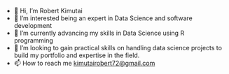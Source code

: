 - 👋 Hi, I’m Robert Kimutai
- 👀 I’m interested being an expert in Data Science and software development
- 🌱 I’m currently advancing my skills in Data Science using R programming
- 💞️ I’m looking to gain practical skills on handling data science projects to build my portfolio and expertise in the field.
- 📫 How to reach me kimutairobert72@gmail.com 

<!---
Roking89/Roking89 is a ✨ special ✨ repository because its `README.md` (this file) appears on your GitHub profile.
You can click the Preview link to take a look at your changes.
--->
